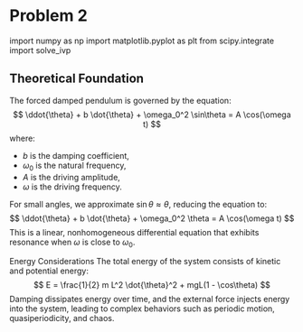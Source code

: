 # Problem 2
import numpy as np
import matplotlib.pyplot as plt
from scipy.integrate import solve_ivp

## Theoretical Foundation
 The forced damped pendulum is governed by the equation:
 $$ \ddot{\theta} + b \dot{\theta} + \omega_0^2 \sin\theta = A \cos(\omega t) $$
where:
 - $b$ is the damping coefficient,
 - $\omega_0$ is the natural frequency,
 - $A$ is the driving amplitude,
 - $\omega$ is the driving frequency.

 For small angles, we approximate $\sin\theta \approx \theta$,
 reducing the equation to:
 $$ \ddot{\theta} + b \dot{\theta} + \omega_0^2 \theta = A \cos(\omega t) $$
 This is a linear, nonhomogeneous differential equation that exhibits
 resonance when $\omega$ is close to $\omega_0$.

 Energy Considerations
 The total energy of the system consists of kinetic and potential energy:
 $$ E = \frac{1}{2} m L^2 \dot{\theta}^2 + mgL(1 - \cos\theta) $$
 Damping dissipates energy over time, and the external force injects energy into the system,
 leading to complex behaviors such as periodic motion, quasiperiodicity, and chaos.
